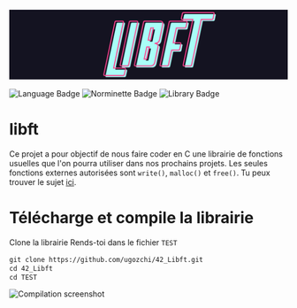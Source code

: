 ![Libft logo](img/libft_logo.png)

![Language Badge](https://img.shields.io/badge/C-fe428e?logo=C&label=language&labelColor=151515) ![Norminette Badge](https://img.shields.io/badge/passing-brightgreen?logo=42&label=norminette&labelColor=151515) ![Library Badge](https://img.shields.io/badge/none-c40233?logo=GitHub&label=library%20used&labelColor=151515)

# libft

Ce projet a pour objectif de nous faire coder en C une librairie de fonctions usuelles que l'on pourra utiliser dans nos prochains projets.
Les seules fonctions externes autorisées sont `write()`, `malloc()` et `free()`. 
Tu peux trouver le sujet [ici](fr.subject.pdf).

# Télécharge et compile la librairie

Clone la librairie
Rends-toi dans le fichier `TEST` 
```
git clone https://github.com/ugozchi/42_Libft.git
cd 42_Libft
cd TEST
```

![Compilation screenshot](.media/compilation_complete_screenshot.png)
